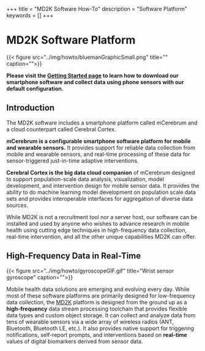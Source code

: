 +++
title = "MD2K Software How-To"
description = "Software Platform"
keywords = []
+++


# MD2K Software Platform

{{< figure src="../img/howto/bluemanGraphicSmall.png" title="" caption="">}}

**Please visit the [Getting Started page](http://software.md2k.org/howto/mcerebrum/getting-started/) to learn how to download our smartphone software and collect data using phone sensors with our default configuration.**

## Introduction
The MD2K software includes a smartphone platform called mCerebrum and a cloud counterpart called Cerebral Cortex.

**mCerebrum is a configurable smartphone software platform for mobile and wearable sensors.** It provides support for reliable data collection from mobile and wearable sensors, and real-time processing of these data for sensor-triggered just-in-time adaptive interventions.

**Cerebral Cortex is the big data cloud companion** of mCerebrum designed to support population-scale data analysis, visualization, model development, and intervention design for mobile sensor data. It provides the ability to do machine learning model development on population scale data sets and provides interoperable interfaces for aggregation of diverse data sources.

While MD2K is not a recruitment tool nor a server host, our software can be installed and used by anyone who wishes to advance research in mobile health using cutting edge techniques in high-frequency data collection, real-time intervention, and all the other unique capabilities MD2K can offer.

## High-Frequency Data in Real-Time
{{< figure src="../img/howto/gyroscopeGIF.gif" title="Wrist sensor gyroscope" caption="">}}

Mobile health data solutions are emerging and evolving every day. While most of these software platforms are primarily designed for low-frequency data collection, the [MD2K](https://www.github.com/MD2Korg/) platform is designed from the ground up as a **high-frequency** data stream processing toolchain that provides flexible data types and custom object storage. It can collect and analyze data from tens of wearable sensors via a wide array of wireless radios (ANT, Bluetooth, Bluetooth LE, etc.). It also provides native support for triggering notifications, self-report prompts, and interventions based on **real-time** values of digital biomarkers derived from sensor data.
